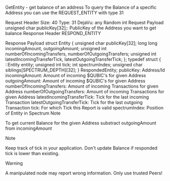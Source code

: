 GetEntity - get balance of an address
To query the Balance of a specific Address you can use the REQUEST_ENTITY with type 31

Request Header
Size: 40
Type: 31
DejaVu: any Random int
Request Payload
unsigned char publicKey[32];: PublicKey of the Address you want to get balance
Response Header
RESPOND_ENTITY

Response Payload
struct Entity
{
    unsigned char publicKey[32];
    long long incomingAmount, outgoingAmount;
    unsigned int numberOfIncomingTransfers, numberOfOutgoingTransfers;
    unsigned int latestIncomingTransferTick, latestOutgoingTransferTick;
};
typedef struct
{
    ::Entity entity;
    unsigned int tick;
    int spectrumIndex;
    unsigned char siblings[SPECTRUM_DEPTH][32];
} RespondedEntity;
publicKey: Address/Id
incomingAmount: Amount of incoming $QUBIC's for given Address
outgoingAmount: Amount of incoming $QUBIC's for given Address
numberOfIncomingTransfers: Amount of incoming Transactions for given Address
numberOfOutgoingTransfers: Amount of incoming Transactions for given Address
latestIncomingTransferTick: Tick for the last incoming Transaction
latestOutgoingTransferTick: Tick for the last outgoing Transaction
tick: For which Tick this Report is valid
spectrumIndex: Position of Entity in Spectrum
Note

To get current Balance for the given Address substract outgoingAmount from incomingAmount

Note

Keep track of tick in your application. Don't update Balance if responded tick is lower than existing.

Warning

A manipulated node may report wrong information. Only use trusted Peers!
